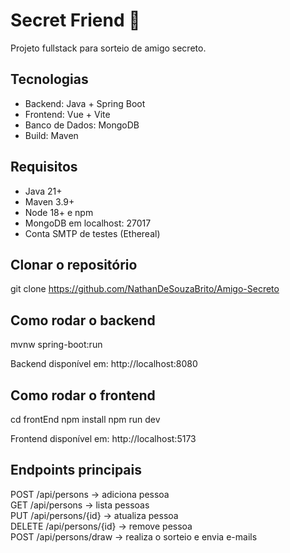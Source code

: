 
# Secret Friend 🎁

Projeto fullstack para sorteio de amigo secreto.

## Tecnologias
- Backend: Java + Spring Boot
- Frontend: Vue + Vite
- Banco de Dados: MongoDB
- Build: Maven


## Requisitos
- Java 21+
- Maven 3.9+
- Node 18+ e npm
- MongoDB em localhost: 27017
- Conta SMTP de testes (Ethereal)

##  Clonar o repositório
git clone https://github.com/NathanDeSouzaBrito/Amigo-Secreto


## Como rodar o backend
mvnw spring-boot:run
<br/>

Backend disponível em:
http://localhost:8080
<br/>

## Como rodar o frontend
cd frontEnd
npm install
npm run dev
<br/>

Frontend disponível em:
http://localhost:5173
<br/>

## Endpoints principais
POST /api/persons      -> adiciona pessoa <br/>
GET  /api/persons      -> lista pessoas <br/>
PUT  /api/persons/{id} -> atualiza pessoa <br/>
DELETE /api/persons/{id} -> remove pessoa <br/>
POST /api/persons/draw -> realiza o sorteio e envia e-mails <br/>
